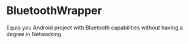 # BluetoothWrapper
Equip you Android project with Bluetooth capabilities without having a degree in Networking
